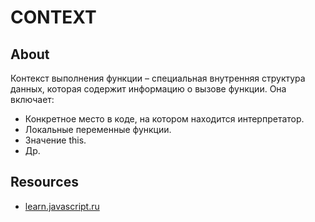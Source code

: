 # CONTEXT

## About
Контекст выполнения функции – специальная внутренняя структура данных, которая содержит информацию о вызове функции. Она включает:
- Конкретное место в коде, на котором находится интерпретатор.
- Локальные переменные функции.
- Значение this.
- Др.

## Resourсes
- [learn.javascript.ru](https://learn.javascript.ru/recursion)